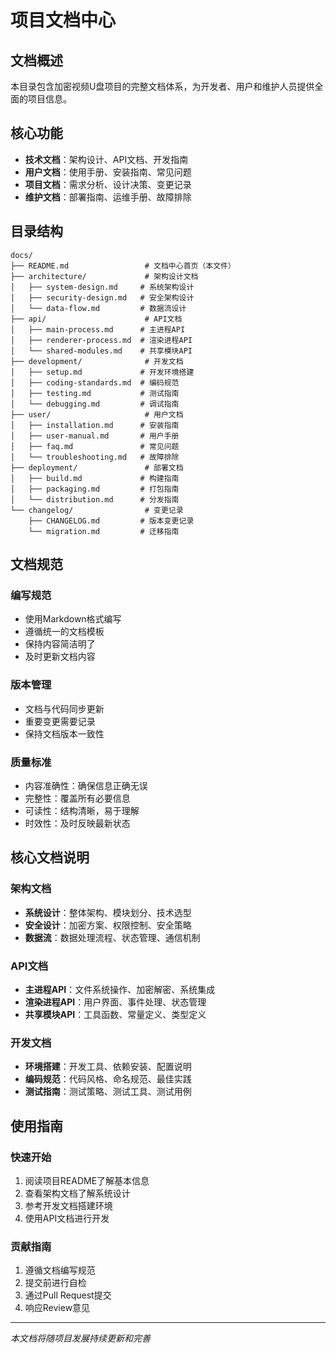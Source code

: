 # 项目文档中心

## 文档概述

本目录包含加密视频U盘项目的完整文档体系，为开发者、用户和维护人员提供全面的项目信息。

## 核心功能

- **技术文档**：架构设计、API文档、开发指南
- **用户文档**：使用手册、安装指南、常见问题
- **项目文档**：需求分析、设计决策、变更记录
- **维护文档**：部署指南、运维手册、故障排除

## 目录结构

```
docs/
├── README.md                 # 文档中心首页（本文件）
├── architecture/             # 架构设计文档
│   ├── system-design.md     # 系统架构设计
│   ├── security-design.md   # 安全架构设计
│   └── data-flow.md         # 数据流设计
├── api/                      # API文档
│   ├── main-process.md      # 主进程API
│   ├── renderer-process.md  # 渲染进程API
│   └── shared-modules.md    # 共享模块API
├── development/              # 开发文档
│   ├── setup.md             # 开发环境搭建
│   ├── coding-standards.md  # 编码规范
│   ├── testing.md           # 测试指南
│   └── debugging.md         # 调试指南
├── user/                     # 用户文档
│   ├── installation.md      # 安装指南
│   ├── user-manual.md       # 用户手册
│   ├── faq.md               # 常见问题
│   └── troubleshooting.md   # 故障排除
├── deployment/               # 部署文档
│   ├── build.md             # 构建指南
│   ├── packaging.md         # 打包指南
│   └── distribution.md      # 分发指南
└── changelog/                # 变更记录
    ├── CHANGELOG.md         # 版本变更记录
    └── migration.md         # 迁移指南
```

## 文档规范

### 编写规范

- 使用Markdown格式编写
- 遵循统一的文档模板
- 保持内容简洁明了
- 及时更新文档内容

### 版本管理

- 文档与代码同步更新
- 重要变更需要记录
- 保持文档版本一致性

### 质量标准

- 内容准确性：确保信息正确无误
- 完整性：覆盖所有必要信息
- 可读性：结构清晰，易于理解
- 时效性：及时反映最新状态

## 核心文档说明

### 架构文档

- **系统设计**：整体架构、模块划分、技术选型
- **安全设计**：加密方案、权限控制、安全策略
- **数据流**：数据处理流程、状态管理、通信机制

### API文档

- **主进程API**：文件系统操作、加密解密、系统集成
- **渲染进程API**：用户界面、事件处理、状态管理
- **共享模块API**：工具函数、常量定义、类型定义

### 开发文档

- **环境搭建**：开发工具、依赖安装、配置说明
- **编码规范**：代码风格、命名规范、最佳实践
- **测试指南**：测试策略、测试工具、测试用例

## 使用指南

### 快速开始

1. 阅读项目README了解基本信息
2. 查看架构文档了解系统设计
3. 参考开发文档搭建环境
4. 使用API文档进行开发

### 贡献指南

1. 遵循文档编写规范
2. 提交前进行自检
3. 通过Pull Request提交
4. 响应Review意见

---

_本文档将随项目发展持续更新和完善_
